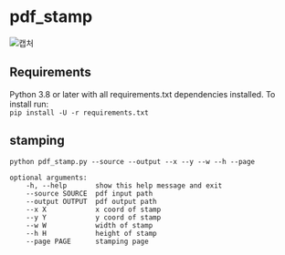 # pdf_stamp
![캡처](https://user-images.githubusercontent.com/64114699/115660743-6ec87a00-a377-11eb-9b28-64530ce393b4.JPG)

## Requirements
Python 3.8 or later with all requirements.txt dependencies installed. To install run:  
`
pip install -U -r requirements.txt
`

## stamping
```
python pdf_stamp.py --source --output --x --y --w --h --page  

optional arguments:  
    -h, --help       show this help message and exit  
    --source SOURCE  pdf input path  
    --output OUTPUT  pdf output path  
    --x X            x coord of stamp  
    --y Y            y coord of stamp  
    --w W            width of stamp  
    --h H            height of stamp  
    --page PAGE      stamping page  
```
